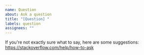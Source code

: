 ```yaml
---
name: Question
about: Ask a question
title: "[Question] "
labels: question
assignees: ""
---
```


If you're not exactly sure what to say, here are some suggestions: <https://stackoverflow.com/help/how-to-ask>

